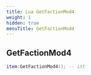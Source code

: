 ```yaml
---
title: Lua GetFactionMod4
weight: 1
hidden: true
menuTitle: GetFactionMod4
---
```

## GetFactionMod4
```lua
item:GetFactionMod4(); -- int
```